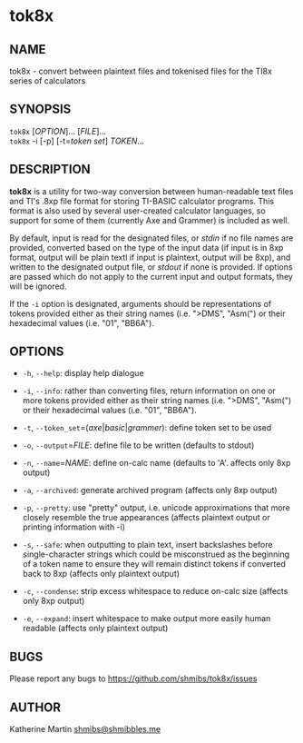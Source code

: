 tok8x
=====

NAME
----

tok8x - convert between plaintext files and tokenised files for the TI8x series
of calculators

## SYNOPSIS

`tok8x` [<var>OPTION</var>]... [<var>FILE</var>]...<br>
`tok8x` -i [-p] [-t=<var>token set</var>] <var>TOKEN</var>...

## DESCRIPTION

**tok8x** is a utility for two-way conversion between human-readable text files
and TI's .8xp file format for storing TI-BASIC calculator programs. This format
is also used by several user-created calculator languages, so support for some
of them (currently Axe and Grammer) is included as well.

By default, input is read for the designated files, or <var>stdin</var> if no file names
are provided, converted based on the type of the input data (if input is in 8xp
format, output will be plain textl if input is plaintext, output will be 8xp),
and written to the designated output file, or <var>stdout</var> if none is provided. If
options are passed which do not apply to the current input and output formats,
they will be ignored.

If the `-i` option is designated, arguments should be representations of tokens
provided either as their string names (i.e. ">DMS", "Asm(") or their hexadecimal
values (i.e. "01", "BB6A").

## OPTIONS
  * `-h`, `--help`:
    display help dialogue

  * `-i`, `--info`:
    rather than converting files, return information on one or more tokens
    provided either as their string names (i.e. ">DMS", "Asm(") or their
    hexadecimal values (i.e. "01", "BB6A").

  * `-t`, `--token_set`=(<var>axe</var>|<var>basic</var>|<var>grammer</var>):
    define token set to be used

  * `-o`, `--output`=<var>FILE</var>:
    define file to be written (defaults to stdout)

  * `-n`, `--name`=<var>NAME</var>:
    define on-calc name (defaults to 'A'. affects only 8xp output)

  * `-a`, `--archived`:
    generate archived program (affects only 8xp output)

  * `-p`, `--pretty`:
    use "pretty" output, i.e. unicode approximations that more closely resemble
    the true appearances (affects plaintext output or printing information with
    -i)

  * `-s`, `--safe`:
    when outputting to plain text, insert backslashes before single-character
    strings which could be misconstrued as the beginning of a token name to
    ensure they will remain distinct tokens if converted back to 8xp (affects
    only plaintext output)

  * `-c`, `--condense`:
    strip excess whitespace to reduce on-calc size (affects only 8xp output)

  * `-e`, `--expand`:
    insert whitespace to make output more easily human readable (affects only
    plaintext output)

## BUGS

Please report any bugs to https://github.com/shmibs/tok8x/issues

## AUTHOR

Katherine Martin <shmibs@shmibbles.me>

